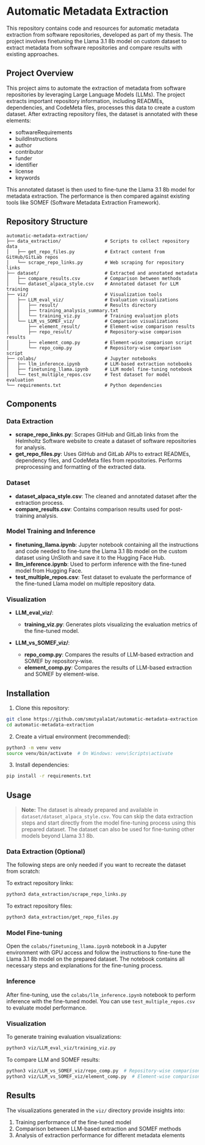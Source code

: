 # Automatic Metadata Extraction

This repository contains code and resources for automatic metadata extraction from software repositories, developed as part of my thesis. The project involves finetuning the Llama 3.1 8b model on custom dataset to extract metadata from software repositories and compare results with existing approaches.

## Project Overview

This project aims to automate the extraction of metadata from software repositories by leveraging Large Language Models (LLMs). The project extracts important repository information, including READMEs, dependencies, and CodeMeta files, processes this data to create a custom dataset. After extracting repository files, the dataset is annotated with these elements:

- softwareRequirements
- buildInstructions
- author
- contributor
- funder
- identifier
- license
- keywords

This annotated dataset is then used to fine-tune the Llama 3.1 8b model for metadata extraction. The performance is then compared against existing tools like SOMEF (Software Metadata Extraction Framework).

## Repository Structure

```
automatic-metadata-extraction/
├── data_extraction/                # Scripts to collect repository data
│   ├── get_repo_files.py           # Extract content from GitHub/GitLab repos
│   └── scrape_repo_links.py        # Web scraping for repository links
├── dataset/                        # Extracted and annotated metadata
│   ├── compare_results.csv         # Comparison between methods
│   └── dataset_alpaca_style.csv    # Annotated dataset for LLM training
├── viz/                            # Visualization tools
│   ├── LLM_eval_viz/               # Evaluation visualizations
│   │   ├── result/                 # Results directory
│   │   ├── training_analysis_summary.txt
│   │   └── training_viz.py         # Training evaluation plots
│   └── LLM_vs_SOMEF_viz/           # Comparison visualizations
│       ├── element_result/         # Element-wise comparison results
│       ├── repo_result/            # Repository-wise comparison results
│       ├── element_comp.py         # Element-wise comparison script
│       └── repo_comp.py            # Repository-wise comparison script
├── colabs/                         # Jupyter notebooks
│   ├── llm_inference.ipynb         # LLM-based extraction notebooks
│   ├── finetuning_llama.ipynb      # LLM model fine-tuning notebook
│   └── test_multiple_repos.csv     # Test dataset for model evaluation
└── requirements.txt                # Python dependencies
```

## Components

### Data Extraction

- **scrape_repo_links.py**: Scrapes GitHub and GitLab links from the Helmholtz Software website to create a dataset of software repositories for analysis.
- **get_repo_files.py**: Uses GitHub and GitLab APIs to extract READMEs, dependency files, and CodeMeta files from repositories. Performs preprocessing and formatting of the extracted data.

### Dataset

- **dataset_alpaca_style.csv**: The cleaned and annotated dataset after the extraction process.
- **compare_results.csv**: Contains comparison results used for post-training analysis.

### Model Training and Inference

- **finetuning_llama.ipynb**: Jupyter notebook containing all the instructions and code needed to fine-tune the Llama 3.1 8b model on the custom dataset using UnSloth and save it to the Hugging Face Hub.
- **llm_inference.ipynb**: Used to perform inference with the fine-tuned model from Hugging Face.
- **test_multiple_repos.csv**: Test dataset to evaluate the performance of the fine-tuned Llama model on multiple repository data.

### Visualization

- **LLM_eval_viz/**:
  - **training_viz.py**: Generates plots visualizing the evaluation metrics of the fine-tuned model.
  
- **LLM_vs_SOMEF_viz/**:
  - **repo_comp.py**: Compares the results of LLM-based extraction and SOMEF by repository-wise.
  - **element_comp.py**: Compares the results of LLM-based extraction and SOMEF by element-wise.

## Installation

1. Clone this repository:
```bash
git clone https://github.com/smutyala1at/automatic-metadata-extraction.git
cd automatic-metadata-extraction
```

2. Create a virtual environment (recommended):
```bash
python3 -m venv venv
source venv/bin/activate  # On Windows: venv\Scripts\activate
```

3. Install dependencies:
```bash
pip install -r requirements.txt
```

## Usage

> **Note:** The dataset is already prepared and available in `dataset/dataset_alpaca_style.csv`. You can skip the data extraction steps and start directly from the model fine-tuning process using this prepared dataset. The dataset can also be used for fine-tuning other models beyond Llama 3.1 8b.

### Data Extraction (Optional)

The following steps are only needed if you want to recreate the dataset from scratch:

To extract repository links:
```bash
python3 data_extraction/scrape_repo_links.py
```

To extract repository files:
```bash
python3 data_extraction/get_repo_files.py
```

### Model Fine-tuning

Open the `colabs/finetuning_llama.ipynb` notebook in a Jupyter environment with GPU access and follow the instructions to fine-tune the Llama 3.1 8b model on the prepared dataset. The notebook contains all necessary steps and explanations for the fine-tuning process.

### Inference

After fine-tuning, use the `colabs/llm_inference.ipynb` notebook to perform inference with the fine-tuned model. You can use `test_multiple_repos.csv` to evaluate model performance.

### Visualization

To generate training evaluation visualizations:
```bash
python3 viz/LLM_eval_viz/training_viz.py
```

To compare LLM and SOMEF results:
```bash
python3 viz/LLM_vs_SOMEF_viz/repo_comp.py  # Repository-wise comparison
python3 viz/LLM_vs_SOMEF_viz/element_comp.py  # Element-wise comparison
```

## Results

The visualizations generated in the `viz/` directory provide insights into:
1. Training performance of the fine-tuned model
2. Comparison between LLM-based extraction and SOMEF methods
3. Analysis of extraction performance for different metadata elements